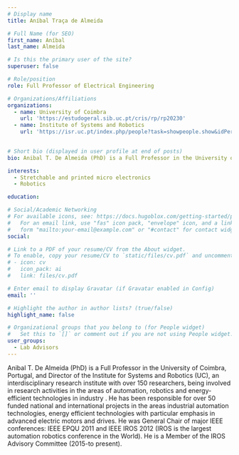 ```yaml
---
# Display name
title: Aníbal Traça de Almeida

# Full Name (for SEO)
first_name: Aníbal 
last_name: Almeida

# Is this the primary user of the site?
superuser: false

# Role/position
role: Full Professor of Electrical Engineering

# Organizations/Affiliations
organizations:
  - name: University of Coimbra
    url: 'https://estudogeral.sib.uc.pt/cris/rp/rp20230'
  - name: Institute of Systems and Robotics
    url: 'https://isr.uc.pt/index.php/people?task=showpeople.show&idPerson=119'
  

# Short bio (displayed in user profile at end of posts)
bio: Anibal T. De Almeida (PhD) is a Full Professor in the University of Coimbra, Portugal, and Director of the Institute for Systems and Robotics (UC)

interests:
  - Stretchable and printed micro electronics
  - Robotics

education:

# Social/Academic Networking
# For available icons, see: https://docs.hugoblox.com/getting-started/page-builder/#icons
#   For an email link, use "fas" icon pack, "envelope" icon, and a link in the
#   form "mailto:your-email@example.com" or "#contact" for contact widget.
social:

# Link to a PDF of your resume/CV from the About widget.
# To enable, copy your resume/CV to `static/files/cv.pdf` and uncomment the lines below.
# - icon: cv
#   icon_pack: ai
#   link: files/cv.pdf

# Enter email to display Gravatar (if Gravatar enabled in Config)
email: ''

# Highlight the author in author lists? (true/false)
highlight_name: false

# Organizational groups that you belong to (for People widget)
#   Set this to `[]` or comment out if you are not using People widget.
user_groups:
  - Lab Advisors
---
```


Anibal T. De Almeida (PhD) is a Full Professor in the University of Coimbra, Portugal, and Director of the Institute for Systems and Robotics (UC), an interdisciplinary research institute with over 150 researchers, being involved in research activities in the areas of automation, robotics and energy-efficient technologies in industry . He has been responsible for over 50 funded national and international projects in the areas industrial automation technologies, energy efficient technologies with particular emphasis in advanced electric motors and drives. He was General Chair of major IEEE conferences: IEEE EPQU 2011 and IEEE IROS 2012 (IROS is the largest automation robotics conference in the World). He is a Member of the IROS Advisory Committee (2015-to present).

